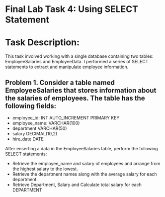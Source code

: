 # Final Lab Task 4: Using SELECT Statement
# Task Description:
This task involved working with a single database containing two tables: EmployeeSalaries and EmployeeData. I performed a series of SELECT statements to extract and manipulate employee information.
## Problem 1. Consider a table named EmployeeSalaries that stores information about the salaries of employees. The table has the following fields:
- employee_id: INT AUTO_INCREMENT PRIMARY KEY
- employee_name: VARCHAR(100)
- department VARCHAR(50)
- salary DECIMAL(10,2)
- hire_date DATE

After enserting a data in the EmployeeSalaries table, perform the following SELECT statements:

- Retrieve the employee_name and salary of employees and arrange from the highest salary to the lowest.
- Retrieve the department names along with the average salary for each department.
- Retrieve Department, Salary and Calculate total salary for each DEPARTMENT
